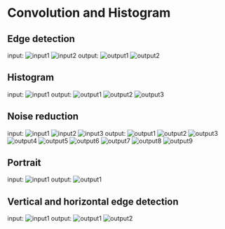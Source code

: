 # Convolution and Histogram

## Edge detection
input:
![input1](images/example.png)
![input2](images/example.png)
output:
![output1]()
![output2]()


## Histogram
input:
![input1](images/example.png)
output:
![output1](images/example.png)
![output2](images/example.png)
![output3](images/example.png)



## Noise reduction
input:
![input1](images/example.png)
![input2](images/example.png)
![input3](images/example.png)
output:
![output1](images/example.png)
![output2](images/example.png)
![output3](images/example.png)
![output4](images/example.png)
![output5](images/example.png)
![output6](images/example.png)
![output7](images/example.png)
![output8](images/example.png)
![output9](images/example.png)




## Portrait
input:
![input1](images/example.png)
output:
![output1](images/example.png)



## Vertical and horizontal edge detection
input:
![input1](images/example.png)
output:
![output1](images/example.png)
![output2](images/example.png)
